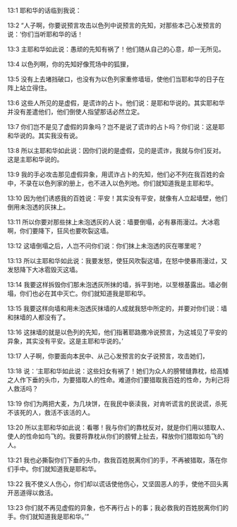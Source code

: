 <a id="1"></a>13:1  耶和华的话临到我说：  

<a id="2"></a>13:2  “人子啊，你要说预言攻击以色列中说预言的先知，对那些本己心发预言的说：‘你们当听耶和华的话！  

<a id="3"></a>13:3  主耶和华如此说：愚顽的先知有祸了！他们随从自己的心意，却一无所见。  

<a id="4"></a>13:4  以色列啊，你的先知好像荒场中的狐狸，  

<a id="5"></a>13:5  没有上去堵挡破口，也没有为以色列家重修墙垣，使他们当耶和华的日子在阵上站立得住。  

<a id="6"></a>13:6  这些人所见的是虚假，是谎诈的占卜。他们说：是耶和华说的。其实耶和华并没有差遣他们，他们倒使人指望那话必然立定。  

<a id="7"></a>13:7  你们岂不是见了虚假的异象吗？岂不是说了谎诈的占卜吗？你们说：这是耶和华说的。其实我没有说。  

<a id="8"></a>13:8  所以主耶和华如此说：因你们说的是虚假，见的是谎诈，我就与你们反对。这是主耶和华说的。  

<a id="9"></a>13:9  我的手必攻击那见虚假异象，用谎诈占卜的先知，他们必不列在我百姓的会中，不录在以色列家的册上，也不进入以色列地。你们就知道我是主耶和华。  

<a id="10"></a>13:10  因为他们诱惑我的百姓说：平安！其实没有平安，就像有人立起墙壁，他们倒用未泡透的灰抹上。  

<a id="11"></a>13:11  所以你要对那些抹上未泡透灰的人说：墙要倒塌，必有暴雨漫过。大冰雹啊，你们要降下，狂风也要吹裂这墙。  

<a id="12"></a>13:12  这墙倒塌之后，人岂不问你们说：你们抹上未泡透的灰在哪里呢？  

<a id="13"></a>13:13  所以主耶和华如此说：我要发怒，使狂风吹裂这墙，在怒中使暴雨漫过，又发怒降下大冰雹毁灭这墙。  

<a id="14"></a>13:14  我要这样拆毁你们那未泡透灰所抹的墙，拆平到地，以至根基露出。墙必倒塌，你们也必在其中灭亡。你们就知道我是耶和华。  

<a id="15"></a>13:15  我要这样向墙和用未泡透灰抹墙的人成就我怒中所定的，并要对你们说：墙和抹墙的人都没有了。  

<a id="16"></a>13:16  这抹墙的就是以色列的先知，他们指著耶路撒冷说预言，为这城见了平安的异象，其实没有平安。这是主耶和华说的。’  

<a id="17"></a>13:17  人子啊，你要面向本民中、从己心发预言的女子说预言，攻击她们，  

<a id="18"></a>13:18  说：‘主耶和华如此说：这些妇女有祸了！她们为众人的膀臂缝靠枕，给高矮之人作下垂的头巾，为要猎取人的性命。难道你们要猎取我百姓的性命，为利己将人救活吗？  

<a id="19"></a>13:19  你们为两把大麦，为几块饼，在我民中亵渎我，对肯听谎言的民说谎，杀死不该死的人，救活不该活的人。  

<a id="20"></a>13:20  所以主耶和华如此说：看哪！我与你们的靠枕反对，就是你们用以猎取人、使人的性命如鸟飞的。我要将靠枕从你们的膀臂上扯去，释放你们猎取如鸟飞的人。  

<a id="21"></a>13:21  我也必撕裂你们下垂的头巾，救我百姓脱离你们的手，不再被猎取，落在你们手中。你们就知道我是耶和华。  

<a id="22"></a>13:22  我不使义人伤心，你们却以谎话使他伤心，又坚固恶人的手，使他不回头离开恶道得以救活。  

<a id="23"></a>13:23  你们就不再见虚假的异象，也不再行占卜的事；我必救我的百姓脱离你们的手。你们就知道我是耶和华。’”  
